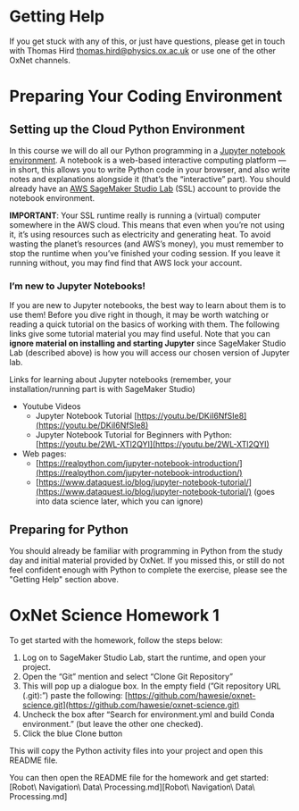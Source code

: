 
# Getting Help

If you get stuck with any of this, or just have questions, please get in touch with Thomas Hird <thomas.hird@physics.ox.ac.uk> or use one of the other OxNet channels.

# Preparing Your Coding Environment

## Setting up the Cloud Python Environment

In this course we will do all our Python programming in a [Jupyter notebook environment](https://jupyter.org). A notebook is a web-based interactive computing platform — in short, this allows you to write Python code in your browser, and also write notes and explanations alongside it (that’s the “interactive” part). You should already have an [AWS SageMaker Studio Lab](https://studiolab.sagemaker.aws) (SSL) account to provide the notebook environment. 

**IMPORTANT**: Your SSL runtime really is running a (virtual) computer somewhere in the AWS cloud. This means that even when you’re not using it, it’s using resources such as electricity and generating heat. To avoid wasting the planet’s resources (and AWS’s money), you must remember to stop the runtime when you’ve finished your coding session. If you leave it running without, you may find find that AWS lock your account.

### I’m new to Jupyter Notebooks!

If you are new to Jupyter notebooks, the best way to learn about them is to use them! Before you dive right in though, it may be worth watching or reading a quick tutorial on the basics of working with them. The following links give some tutorial material you may find useful. Note that you can **ignore material on installing and starting Jupyter** since SageMaker Studio Lab (described above) is how you will access our chosen version of Jupyter lab. 

Links for learning about Jupyter notebooks (remember, your installation/running part is with SageMaker Studio)

- Youtube Videos
    - Jupyter Notebook Tutorial [https://youtu.be/DKiI6NfSIe8](https://youtu.be/DKiI6NfSIe8)
    - Jupyter Notebook Tutorial for Beginners with Python: [https://youtu.be/2WL-XTl2QYI](https://youtu.be/2WL-XTl2QYI)
- Web pages:
    - [https://realpython.com/jupyter-notebook-introduction/](https://realpython.com/jupyter-notebook-introduction/)
    - [https://www.dataquest.io/blog/jupyter-notebook-tutorial/](https://www.dataquest.io/blog/jupyter-notebook-tutorial/) (goes into data science later, which you can ignore)

## Preparing for Python

You should already be familiar with programming in Python from the study day and initial material provided by OxNet. If you missed this, or still do not feel confident enough with Python to complete the exercise, please see the "Getting Help" section above.

# OxNet Science Homework 1

To get started with the homework, follow the steps below:

1. Log on to SageMaker Studio Lab, start the runtime, and open your project.
2. Open the “Git” mention and select “Clone Git Repository”
3. This will pop up a dialogue box. In the empty field (”Git repository URL (.git):”) paste the following: [https://github.com/hawesie/oxnet-science.git](https://github.com/hawesie/oxnet-science.git)
4. Uncheck the box after “Search for environment.yml and build Conda environment.” (but leave the other one checked).
5. Click the blue Clone button

This will copy the Python activity files into your project and open this README file. 

You can then open the README file for the homework and get started: [Robot\ Navigation\ Data\ Processing.md][Robot\ Navigation\ Data\ Processing.md]

